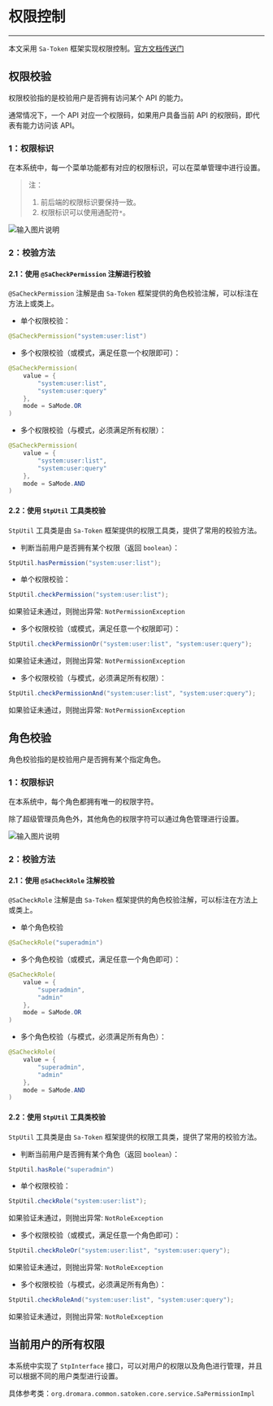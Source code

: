 # 权限控制
- - -

本文采用 `Sa-Token` 框架实现权限控制。[官方文档传送门](https://sa-token.cc/doc.html#/)

## 权限校验
权限校验指的是校验用户是否拥有访问某个 API 的能力。

通常情况下，一个 API 对应一个权限码，如果用户具备当前 API 的权限码，即代表有能力访问该 API。

### 1：权限标识
在本系统中，每一个菜单功能都有对应的权限标识，可以在菜单管理中进行设置。

> 注：
> 1. 前后端的权限标识要保持一致。
> 2. 权限标识可以使用通配符`*`。

![输入图片说明](https://foruda.gitee.com/images/1701086497939145368/133fb327_4959041.png "屏幕截图")


### 2：校验方法
#### 2.1：使用 `@SaCheckPermission` 注解进行校验
`@SaCheckPermission` 注解是由 `Sa-Token` 框架提供的角色校验注解，可以标注在方法上或类上。

- 单个权限校验：

```Java
@SaCheckPermission("system:user:list")
```

- 多个权限校验（或模式，满足任意一个权限即可）：

```Java
@SaCheckPermission(
    value = {
        "system:user:list", 
        "system:user:query"
    }, 
    mode = SaMode.OR
)
```

- 多个权限校验（与模式，必须满足所有权限）：

```Java
@SaCheckPermission(
    value = {
        "system:user:list", 
        "system:user:query"
    }, 
    mode = SaMode.AND
)
```

#### 2.2：使用 `StpUtil` 工具类校验
`StpUtil` 工具类是由 `Sa-Token` 框架提供的权限工具类，提供了常用的校验方法。

- 判断当前用户是否拥有某个权限（返回 `boolean`）：

```Java
StpUtil.hasPermission("system:user:list");
```

- 单个权限校验：

```Java
StpUtil.checkPermission("system:user:list");
```
如果验证未通过，则抛出异常: `NotPermissionException`

- 多个权限校验（或模式，满足任意一个权限即可）：

```Java
StpUtil.checkPermissionOr("system:user:list", "system:user:query");
```
如果验证未通过，则抛出异常: `NotPermissionException`

- 多个权限校验（与模式，必须满足所有权限）：

```Java
StpUtil.checkPermissionAnd("system:user:list", "system:user:query");
```
如果验证未通过，则抛出异常: `NotPermissionException`

## 角色校验
角色校验指的是校验用户是否拥有某个指定角色。

### 1：权限标识
在本系统中，每个角色都拥有唯一的权限字符。

除了超级管理员角色外，其他角色的权限字符可以通过角色管理进行设置。

![输入图片说明](https://foruda.gitee.com/images/1701085080527279823/3255961d_4959041.png "屏幕截图")

### 2：校验方法
#### 2.1：使用 `@SaCheckRole` 注解校验
`@SaCheckRole` 注解是由 `Sa-Token` 框架提供的角色校验注解，可以标注在方法上或类上。

- 单个角色校验

```Java
@SaCheckRole("superadmin")
```

- 多个角色校验（或模式，满足任意一个角色即可）：

```Java
@SaCheckRole(
    value = {
        "superadmin", 
        "admin"
    }, 
    mode = SaMode.OR
)
```

- 多个角色校验（与模式，必须满足所有角色）：

```Java
@SaCheckRole(
    value = {
        "superadmin", 
        "admin"
    }, 
    mode = SaMode.AND
)
```

#### 2.2：使用 `StpUtil` 工具类校验
`StpUtil` 工具类是由 `Sa-Token` 框架提供的权限工具类，提供了常用的校验方法。

- 判断当前用户是否拥有某个角色（返回 `boolean`）：

```Java
StpUtil.hasRole("superadmin")
```

- 单个权限校验：

```Java
StpUtil.checkRole("system:user:list");
```
如果验证未通过，则抛出异常: `NotRoleException`

- 多个权限校验（或模式，满足任意一个角色即可）：

```Java
StpUtil.checkRoleOr("system:user:list", "system:user:query");
```
如果验证未通过，则抛出异常: `NotRoleException`

- 多个权限校验（与模式，必须满足所有角色）：

```Java
StpUtil.checkRoleAnd("system:user:list", "system:user:query");
```
如果验证未通过，则抛出异常: `NotRoleException`

## 当前用户的所有权限
本系统中实现了 `StpInterface` 接口，可以对用户的权限以及角色进行管理，并且可以根据不同的用户类型进行设置。

具体参考类：`org.dromara.common.satoken.core.service.SaPermissionImpl`
